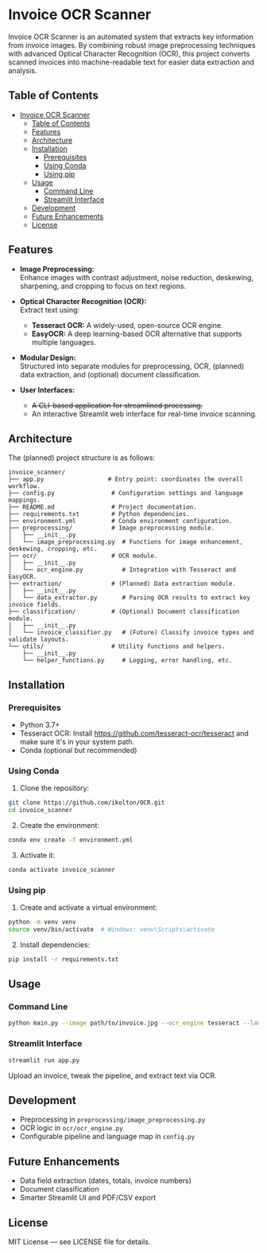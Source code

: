 # Invoice OCR Scanner

Invoice OCR Scanner is an automated system that extracts key information from invoice images. By combining robust image preprocessing techniques with advanced Optical Character Recognition (OCR), this project converts scanned invoices into machine-readable text for easier data extraction and analysis.

## Table of Contents

- [Invoice OCR Scanner](#invoice-ocr-scanner)
  - [Table of Contents](#table-of-contents)
  - [Features](#features)
  - [Architecture](#architecture)
  - [Installation](#installation)
    - [Prerequisites](#prerequisites)
    - [Using Conda](#using-conda)
    - [Using pip](#using-pip)
  - [Usage](#usage)
    - [Command Line](#command-line)
    - [Streamlit Interface](#streamlit-interface)
  - [Development](#development)
  - [Future Enhancements](#future-enhancements)
  - [License](#license)

## Features

- **Image Preprocessing:**  
  Enhance images with contrast adjustment, noise reduction, deskewing, sharpening, and cropping to focus on text regions.
  
- **Optical Character Recognition (OCR):**  
  Extract text using:
  - **Tesseract OCR:** A widely-used, open-source OCR engine.
  - **EasyOCR:** A deep learning-based OCR alternative that supports multiple languages.
  
- **Modular Design:**  
  Structured into separate modules for preprocessing, OCR, (planned) data extraction, and (optional) document classification.

- **User Interfaces:**  
  - ~~A CLI-based application for streamlined processing.~~
  - An interactive Streamlit web interface for real-time invoice scanning.

## Architecture

The (planned) project structure is as follows:
```
invoice_scanner/
├── app.py                  # Entry point: coordinates the overall workflow.
├── config.py                # Configuration settings and language mappings.
├── README.md                # Project documentation.
├── requirements.txt         # Python dependencies.
├── environment.yml          # Conda environment configuration.
├── preprocessing/           # Image preprocessing module.
│   ├── __init__.py
│   └── image_preprocessing.py  # Functions for image enhancement, deskewing, cropping, etc.
├── ocr/                     # OCR module.
│   ├── __init__.py
│   └── ocr_engine.py           # Integration with Tesseract and EasyOCR.
├── extraction/              # (Planned) Data extraction module.
│   ├── __init__.py
│   └── data_extractor.py       # Parsing OCR results to extract key invoice fields.
├── classification/          # (Optional) Document classification module.
│   ├── __init__.py
│   └── invoice_classifier.py   # (Future) Classify invoice types and validate layouts.
└── utils/                   # Utility functions and helpers.
    ├── __init__.py
    └── helper_functions.py     # Logging, error handling, etc.
```

## Installation

### Prerequisites

- Python 3.7+
- Tesseract OCR: Install https://github.com/tesseract-ocr/tesseract and make sure it's in your system path.
- Conda (optional but recommended)

### Using Conda

1. Clone the repository:
```sh
git clone https://github.com/ikolton/OCR.git
cd invoice_scanner
```
2. Create the environment:
```sh
conda env create -f environment.yml
```
3. Activate it:
```sh
conda activate invoice_scanner
```
### Using pip

1. Create and activate a virtual environment:
```sh
python -m venv venv
source venv/bin/activate  # Windows: venv\Scripts\activate
```
2. Install dependencies:
```sh
pip install -r requirements.txt
```
## Usage

### Command Line
```sh
python main.py --image path/to/invoice.jpg --ocr_engine tesseract --language english
```
### Streamlit Interface

```sh
streamlit run app.py
```

Upload an invoice, tweak the pipeline, and extract text via OCR.

## Development

- Preprocessing in `preprocessing/image_preprocessing.py`
- OCR logic in `ocr/ocr_engine.py`
- Configurable pipeline and language map in `config.py`

## Future Enhancements

- Data field extraction (dates, totals, invoice numbers)
- Document classification
- Smarter Streamlit UI and PDF/CSV export

## License

MIT License — see LICENSE file for details.
